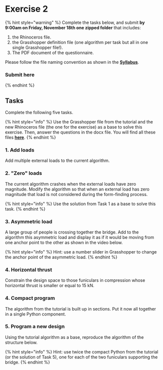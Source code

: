 # Exercise 2

{% hint style="warning" %}
Complete the tasks below, and submit **by 9:00am on Friday, November 18th one zipped folder** that includes:

1. the Rhinoceros file.
2. the Grasshopper definition file (one algorithm per task but all in one single Grasshopper file!).
3. The PDF document of the questionnaire.

Please follow the file naming convention as shown in the [**Syllabus**](../../syllabus.md#submissions).

### **Submit here**
{% endhint %}

## Tasks

Complete the following five tasks.&#x20;

{% hint style="info" %}
Use the Grasshopper file from the tutorial and the new Rhinoceros file (the one for the exercise) as a base to solve this exercise. Then, answer the questions in the docx file. You will find all these files [**here**](../iii.-procedural-gs-ii/#files).&#x20;
{% endhint %}

### 1. Add loads

Add multiple external loads to the current algorithm.

### 2. "Zero" loads

The current algorithm crashes when the external loads have zero magnitude. Modify the algorithm so that when an external load has zero magnitude that load is not considered during the form-finding process.&#x20;

{% hint style="info" %}
Use the solution from Task 1 as a base to solve this task.&#x20;
{% endhint %}

### 3. Asymmetric load

A large group of people is crossing together the bridge. Add to the algorithm this asymmetric load and display it as if it would be moving from one anchor point to the other as shown in the video below. &#x20;

{% hint style="info" %}
Hint: use a number slider in Grasshopper to change the anchor point of the asymmetric load.&#x20;
{% endhint %}

### 4. Horizontal thrust

Constrain the design space to those funiculars in compression whose horizontal thrust is smaller or equal to 15 kN.

###

### 4. Compact program

The algorithm from the tutorial is built up in sections. Put it now all together in a single Python component.

### 5. Program a new design

Using the tutorial algorithm as a base, reproduce the algorithm of the structure below.&#x20;

{% hint style="info" %}
Hint: use twice the compact Python from the tutorial (or the solution of Task 5), one for each of the two funiculars supporting the bridge.
{% endhint %}











